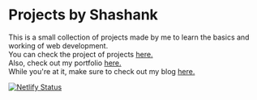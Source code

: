 # Projects by Shashank

This is a small collection of projects made by me to learn the basics and working of web development. \
You can check the project of projects [here.](https://devshashank.com) \
Also, check out my portfolio [here.](https://singhshashank.com) \
While you're at it, make sure to check out my blog [here.](https://singhshashank.medium.com)

[![Netlify Status](https://api.netlify.com/api/v1/badges/8a3f076c-20ae-4164-b3dd-c974cd521cc4/deploy-status)](https://app.netlify.com/sites/sleepy-bartik-a1ebff/deploys)
